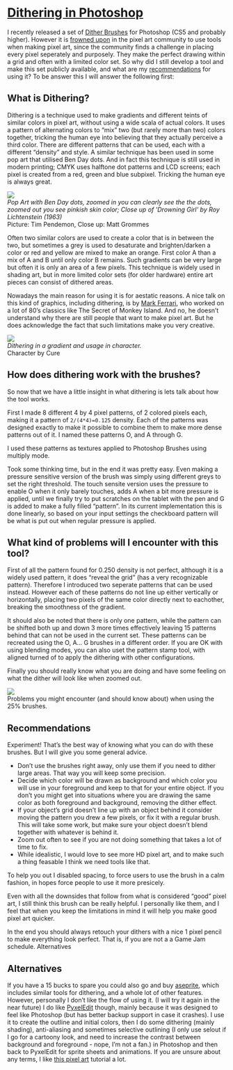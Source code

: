 # [Dithering in Photoshop](http://abductedplatypus.com/tools/2017/04/14/dither-brushes.html)

I recently released a set of [Dither Brushes](https://abductedplatypus.itch.io/dither-brushes) for Photoshop (CS5 and probably higher). However it is [frowned upon](http://pixeljoint.com/forum/forum_posts.asp?TID=11299&PID=139318#139318) in the pixel art community to use tools when making pixel art, since the community finds a challenge in placing every pixel seperately and purposely. They make the perfect drawing within a grid and often with a limited color set. So why did I still develop a tool and make this set publicly available, and what are my [recommendations](http://abductedplatypus.com/tools/2017/04/14/dither-brushes.html#recommendations) for using it? To be answer this I will answer the following first:

## What is Dithering?

Dithering is a technique used to make gradients and different teints of similar colors in pixel art, without using a wide scala of actual colors. It uses a pattern of alternating colors to “mix” two (but rarely more than two) colors together, tricking the human eye into believing that they actually perceive a third color. There are different patterns that can be used, each with a different “density” and style. A similar technique has been used in some pop art that utilised Ben Day dots. And in fact this technique is still used in modern printing; CMYK uses halftone dot patterns and LCD screens; each pixel is created from a red, green and blue subpixel. Tricking the human eye is always great.

![](https://scillidan.github.io/image_post/dithering-in-photoshop.webp)  
*Pop Art with Ben Day dots, zoomed in you can clearly see the the dots, zoomed out you see pinkish skin color; Close up of 'Drowning Girl' by Roy Lichtenstein (1963)*  
Picture: Tim Pendemon, Close up: Matt Grommes

Often two similar colors are used to create a color that is in between the two, but sometimes a grey is used to desaturate and brighten/darken a color or red and yellow are mixed to make an orange. First color A than a mix of A and B until only color B remains. Such gradients can be very large but often it is only an area of a few pixels. This technique is widely used in shading art, but in more limited color sets (for older hardware) entire art pieces can consist of dithered areas.

Nowadays the main reason for using it is for aestatic reasons. A nice talk on this kind of graphics, including dithering, is by [Mark Ferrari](https://www.youtube.com/watch?v=aMcJ1Jvtef0), who worked on a lot of 80’s classics like The Secret of Monkey Island. And no, he doesn’t understand why there are still people that want to make pixel art. But he does acknowledge the fact that such limitations make you very creative.

![](https://scillidan.github.io/image_post/dithering-in-photoshop.webp)  
*Dithering in a gradient and usage in character.*  
Character by Cure

## How does dithering work with the brushes?

So now that we have a little insight in what dithering is lets talk about how the tool works.

First I made 8 different 4 by 4 pixel patterns, of 2 colored pixels each, making it a pattern of `2/(4*4)=0.125` density. Each of the patterns was designed exactly to make it possible to combine them to make more dense patterns out of it. I named these patterns O, and A through G.

I used these patterns as textures applied to Photoshop Brushes using multiply mode.

Took some thinking time, but in the end it was pretty easy. Even making a pressure sensitive version of the brush was simply using different greys to set the right threshold. The touch sensite version uses the pressure to enable O when it only barely touches, adds A when a bit more pressure is applied, until we finally try to put scratches on the tablet with the pen and G is added to make a fully filled “pattern”. In its current implementation this is done linearly, so based on your input settings the checkboard pattern will be what is put out when regular pressure is applied.

## What kind of problems will I encounter with this tool?

First of all the pattern found for 0.250 density is not perfect, although it is a widely used pattern, it does “reveal the grid” (has a very recognizable pattern). Therefore I introduced two seperate patterns that can be used instead. However each of these patterns do not line up either vertically or horizontally, placing two pixels of the same color directly next to eachother, breaking the smoothness of the gradient.

It should also be noted that there is only one pattern, while the pattern can be shifted both up and down 3 more times effectively leaving 15 patterns behind that can not be used in the current set. These patterns can be recreated using the O, A… G brushes in a different order. If you are OK with using blending modes, you can also uset the pattern stamp tool, with aligned turned of to apply the dithering with other configurations.

Finally you should really know what you are doing and have some feeling on what the dither will look like when zoomed out.

![](https://scillidan.github.io/image_post/dithering-in-photoshop.webp)  
Problems you might encounter (and should know about) when using the 25% brushes.  

## Recommendations

Experiment! That’s the best way of knowing what you can do with these brushes. But I will give you some general advice.

- Don’t use the brushes right away, only use them if you need to dither large areas. That way you will keep some precision.
- Decide which color will be drawn as background and which color you will use in your foreground and keep to that for your entire object. If you don’t you might get into situations where you are drawing the same color as both foreground and background, removing the dither effect.
- If your object’s grid doesn’t line up with an object behind it consider moving the pattern you drew a few pixels, or fix it with a regular brush. This will take some work, but make sure your object doesn’t blend together with whatever is behind it.
- Zoom out often to see if you are not doing something that takes a lot of time to fix.
- While idealistic, I would love to see more HD pixel art, and to make such a thing feasable I think we need tools like that.

To help you out I disabled spacing, to force users to use the brush in a calm fashion, in hopes force people to use it more presicely.

Even with all the downsides that follow from what is considered “good” pixel art, I still think this brush can be really helpful. I personally like them, and I feel that when you keep the limitations in mind it will help you make good pixel art quicker.

In the end you should always retouch your dithers with a nice 1 pixel pencil to make everything look perfect. That is, if you are not a a Game Jam schedule.
Alternatives

## Alternatives

If you have a 15 bucks to spare you could also go and buy [aseprite](https://www.asesprite.org/), which includes similar tools for dithering, and a whole lot of other features. However, personally I don’t like the flow of using it. (I will try it again in the near future) I do like [PyxelEdit](https://www.pyxeledit.com/) though, mainly because it was designed to feel like Photoshop (but has better backup support in case it crashes). I use it to create the outline and initial colors, then I do some dithering (mainly shading), anti-aliasing and sometimes selective outlining (I only use selout if I go for a cartoony look, and need to increase the contrast between background and foreground - nope, I’m not a fan.) in Photoshop and then back to PyxelEdit for sprite sheets and animations. If you are unsure about any terms, I like [this pixel art](http://pixeljoint.com/forum/forum_posts.asp?TID=11299) tutorial a lot.
